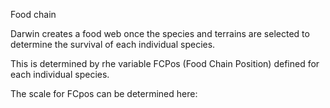 Food chain

Darwin creates a food web once the species and terrains are selected to determine the survival of each individual species. 

This is determined by rhe variable FCPos (Food Chain Position) defined for each individual species.

The scale for FCpos can be determined here:


